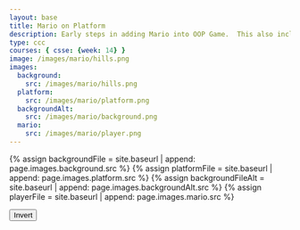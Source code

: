 ```yaml
---
layout: base
title: Mario on Platform
description: Early steps in adding Mario into OOP Game.  This also includes a level change.
type: ccc
courses: { csse: {week: 14} }
image: /images/mario/hills.png
images:
  background:
    src: /images/mario/hills.png
  platform:
    src: /images/mario/platform.png
  backgroundAlt:
    src: /images/mario/background.png
  mario:
    src: /images/mario/player.png
---
```

<!-- Liquid code, run by Jekyll, used to define location of asset(s) -->
{% assign backgroundFile = site.baseurl | append: page.images.background.src %}
{% assign platformFile = site.baseurl | append: page.images.platform.src %}
{% assign backgroundFileAlt = site.baseurl | append: page.images.backgroundAlt.src %}
{% assign playerFile = site.baseurl | append: page.images.mario.src %}

<style>
    #controls {
        position: relative;
        z-index: 2; /*Ensure the controls are on top*/
    }
</style>

<!-- Prepare DOM elements -->
<!-- Wrap both the canvas and controls in a container div -->
<div id="canvasContainer">
    <div id="controls"> <!-- Controls -->
        <!-- Background controls -->
        <button id="toggleCanvasEffect">Invert</button>
    </div>
</div>


<script type="module">
    import GameEnv from '{{site.baseurl}}/assets/js/mario/GameEnv.js';
    import GameInitializer from '{{site.baseurl}}/assets/js/mario/GameInitializer.js';
    import GameLevel from '{{site.baseurl}}/assets/js/mario/GameLevel.js';

    function levelOneCompletion() {
        console.log(GameEnv.player?.x)
        if (GameEnv.player?.x > 500) {
            return true;
        } else {
            return false;
        }
    }

    var levelTwo = new GameLevel('{{playerFile}}', '{{backgroundFileAlt}}', '{{platformFile}}');
    var levelOne = new GameLevel('{{playerFile}}', '{{backgroundFile}}', '{{platformFile}}', levelTwo, levelOneCompletion);

    // create listeners
    toggleCanvasEffect.addEventListener('click', GameEnv.toggleInvert);
    window.addEventListener('resize', GameEnv.resize);

    // create game
    await GameInitializer.initGame(
        levelOne
    );

</script>
